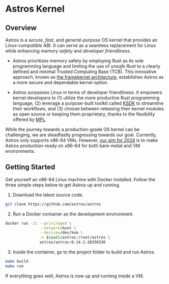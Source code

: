# Astros Kernel

## Overview

Astros is a _secure_, _fast_, and _general-purpose_ OS kernel
that provides an _Linux-compatible_ ABI.
It can serve as a seamless replacement for Linux
while enhancing _memory safety_ and _developer friendliness_.

* Astros prioritizes memory safety
by employing Rust as its sole programming language
and limiting the use of _unsafe Rust_
to a clearly defined and minimal Trusted Computing Base (TCB).
This innovative approach,
known as [the framekernel architecture](the-framekernel-architecture.md),
establishes Astros as a more secure and dependable kernel option.

* Astros surpasses Linux in terms of developer friendliness.
It empowers kernel developers to
(1) utilize the more productive Rust programming language,
(2) leverage a purpose-built toolkit called [KSDK]() to streamline their workflows,
and (3) choose between releasing their kernel modules as open source
or keeping them proprietary,
thanks to the flexibility offered by [MPL](../).

While the journey towards a production-grade OS kernel can be challenging,
we are steadfastly progressing towards our goal.
Currently, Astros only supports x86-64 VMs.
However, [our aim for 2024](roadmap.md) is
to make Astros production-ready on x86-64
for both bare-metal and VM environments.

## Getting Started

Get yourself an x86-64 Linux machine with Docker installed.
Follow the three simple steps below to get Astros up and running.

1. Download the latest source code.

```bash
git clone https://github.com/astros/astros
```

2. Run a Docker container as the development environment.

```bash
docker run -it --privileged \
               --network=host \
               --device=/dev/kvm \
               -v $(pwd)/astros:/root/astros \
               astros/astros:0.14.1-20250326
```

3. Inside the container, go to the project folder to build and run Astros.

```bash
make build
make run
```

If everything goes well, Astros is now up and running inside a VM.

